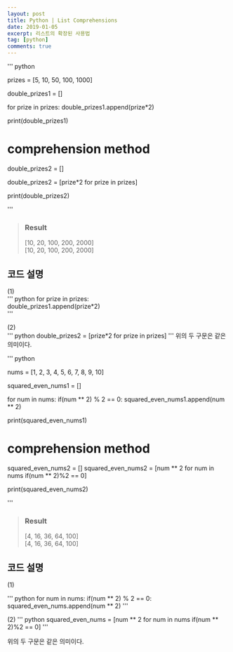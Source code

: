 ```yaml
---
layout: post
title: Python | List Comprehensions
date: 2019-01-05
excerpt: 리스트의 확장된 사용법
tag: [python]
comments: true
---
```


''' python

prizes = [5, 10, 50, 100, 1000]

double_prizes1 = []

for prize in prizes:
    double_prizes1.append(prize*2)

print(double_prizes1)


# comprehension method

double_prizes2 = []

double_prizes2 = [prize*2 for prize in prizes]

print(double_prizes2)

'''

> ### Result  
> [10, 20, 100, 200, 2000]  
> [10, 20, 100, 200, 2000]  

## 코드 설명

(1)   
''' python
for prize in prizes:  
    double_prizes1.append(prize*2)  
'''

(2)  
''' python
double_prizes2 = [prize*2 for prize in prizes] 
'''
위의 두 구문은 같은 의미이다.  
  
  
  
''' python

nums = [1, 2, 3, 4, 5, 6, 7, 8, 9, 10]

squared_even_nums1 = []

for num in nums:
    if(num ** 2) % 2 == 0:
        squared_even_nums1.append(num ** 2)

print(squared_even_nums1)


# comprehension method
squared_even_nums2 = []
squared_even_nums2 = [num ** 2 for num in nums if(num ** 2)%2 == 0]

print(squared_even_nums2)

'''

> ### Result  
> [4, 16, 36, 64, 100]  
> [4, 16, 36, 64, 100]  

## 코드 설명

(1)

''' python
for num in nums:
    if(num ** 2) % 2 == 0:
        squared_even_nums.append(num ** 2)
'''

(2)
''' python
squared_even_nums = [num ** 2 for num in nums if(num ** 2)%2 == 0]
'''

위의 두 구문은 같은 의미이다.

